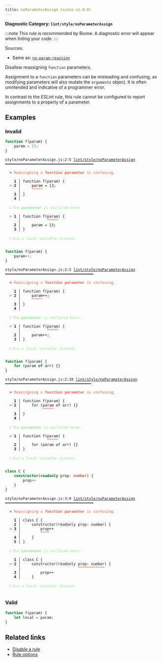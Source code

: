 ```yaml
---
title: noParameterAssign (since v1.0.0)
---
```


**Diagnostic Category: `lint/style/noParameterAssign`**

:::note
This rule is recommended by Biome. A diagnostic error will appear when linting your code.
:::

Sources: 
- Same as: <a href="https://eslint.org/docs/latest/rules/no-param-reassign" target="_blank"><code>no-param-reassign</code></a>

Disallow reassigning `function` parameters.

Assignment to a `function` parameters can be misleading and confusing,
as modifying parameters will also mutate the `arguments` object.
It is often unintended and indicative of a programmer error.

In contrast to the _ESLint_ rule, this rule cannot be configured to report
assignments to a property of a parameter.

## Examples

### Invalid

```jsx
function f(param) {
    param = 13;
}
```

<pre class="language-text"><code class="language-text">style/noParameterAssign.js:2:5 <a href="https://biomejs.dev/linter/rules/no-parameter-assign">lint/style/noParameterAssign</a> ━━━━━━━━━━━━━━━━━━━━━━━━━━━━━━━━━━━━━━━━

<strong><span style="color: Tomato;">  </span></strong><strong><span style="color: Tomato;">✖</span></strong> <span style="color: Tomato;">Reassigning a </span><span style="color: Tomato;"><strong>function parameter</strong></span><span style="color: Tomato;"> is confusing.</span>
  
    <strong>1 │ </strong>function f(param) {
<strong><span style="color: Tomato;">  </span></strong><strong><span style="color: Tomato;">&gt;</span></strong> <strong>2 │ </strong>    param = 13;
   <strong>   │ </strong>    <strong><span style="color: Tomato;">^</span></strong><strong><span style="color: Tomato;">^</span></strong><strong><span style="color: Tomato;">^</span></strong><strong><span style="color: Tomato;">^</span></strong><strong><span style="color: Tomato;">^</span></strong>
    <strong>3 │ </strong>}
    <strong>4 │ </strong>
  
<strong><span style="color: lightgreen;">  </span></strong><strong><span style="color: lightgreen;">ℹ</span></strong> <span style="color: lightgreen;">The </span><span style="color: lightgreen;"><strong>parameter</strong></span><span style="color: lightgreen;"> is declared here:</span>
  
<strong><span style="color: Tomato;">  </span></strong><strong><span style="color: Tomato;">&gt;</span></strong> <strong>1 │ </strong>function f(param) {
   <strong>   │ </strong>           <strong><span style="color: Tomato;">^</span></strong><strong><span style="color: Tomato;">^</span></strong><strong><span style="color: Tomato;">^</span></strong><strong><span style="color: Tomato;">^</span></strong><strong><span style="color: Tomato;">^</span></strong>
    <strong>2 │ </strong>    param = 13;
    <strong>3 │ </strong>}
  
<strong><span style="color: lightgreen;">  </span></strong><strong><span style="color: lightgreen;">ℹ</span></strong> <span style="color: lightgreen;">Use a local variable instead.</span>
  
</code></pre>

```jsx
function f(param) {
    param++;
}
```

<pre class="language-text"><code class="language-text">style/noParameterAssign.js:2:5 <a href="https://biomejs.dev/linter/rules/no-parameter-assign">lint/style/noParameterAssign</a> ━━━━━━━━━━━━━━━━━━━━━━━━━━━━━━━━━━━━━━━━

<strong><span style="color: Tomato;">  </span></strong><strong><span style="color: Tomato;">✖</span></strong> <span style="color: Tomato;">Reassigning a </span><span style="color: Tomato;"><strong>function parameter</strong></span><span style="color: Tomato;"> is confusing.</span>
  
    <strong>1 │ </strong>function f(param) {
<strong><span style="color: Tomato;">  </span></strong><strong><span style="color: Tomato;">&gt;</span></strong> <strong>2 │ </strong>    param++;
   <strong>   │ </strong>    <strong><span style="color: Tomato;">^</span></strong><strong><span style="color: Tomato;">^</span></strong><strong><span style="color: Tomato;">^</span></strong><strong><span style="color: Tomato;">^</span></strong><strong><span style="color: Tomato;">^</span></strong>
    <strong>3 │ </strong>}
    <strong>4 │ </strong>
  
<strong><span style="color: lightgreen;">  </span></strong><strong><span style="color: lightgreen;">ℹ</span></strong> <span style="color: lightgreen;">The </span><span style="color: lightgreen;"><strong>parameter</strong></span><span style="color: lightgreen;"> is declared here:</span>
  
<strong><span style="color: Tomato;">  </span></strong><strong><span style="color: Tomato;">&gt;</span></strong> <strong>1 │ </strong>function f(param) {
   <strong>   │ </strong>           <strong><span style="color: Tomato;">^</span></strong><strong><span style="color: Tomato;">^</span></strong><strong><span style="color: Tomato;">^</span></strong><strong><span style="color: Tomato;">^</span></strong><strong><span style="color: Tomato;">^</span></strong>
    <strong>2 │ </strong>    param++;
    <strong>3 │ </strong>}
  
<strong><span style="color: lightgreen;">  </span></strong><strong><span style="color: lightgreen;">ℹ</span></strong> <span style="color: lightgreen;">Use a local variable instead.</span>
  
</code></pre>

```jsx
function f(param) {
    for (param of arr) {}
}
```

<pre class="language-text"><code class="language-text">style/noParameterAssign.js:2:10 <a href="https://biomejs.dev/linter/rules/no-parameter-assign">lint/style/noParameterAssign</a> ━━━━━━━━━━━━━━━━━━━━━━━━━━━━━━━━━━━━━━━

<strong><span style="color: Tomato;">  </span></strong><strong><span style="color: Tomato;">✖</span></strong> <span style="color: Tomato;">Reassigning a </span><span style="color: Tomato;"><strong>function parameter</strong></span><span style="color: Tomato;"> is confusing.</span>
  
    <strong>1 │ </strong>function f(param) {
<strong><span style="color: Tomato;">  </span></strong><strong><span style="color: Tomato;">&gt;</span></strong> <strong>2 │ </strong>    for (param of arr) {}
   <strong>   │ </strong>         <strong><span style="color: Tomato;">^</span></strong><strong><span style="color: Tomato;">^</span></strong><strong><span style="color: Tomato;">^</span></strong><strong><span style="color: Tomato;">^</span></strong><strong><span style="color: Tomato;">^</span></strong>
    <strong>3 │ </strong>}
    <strong>4 │ </strong>
  
<strong><span style="color: lightgreen;">  </span></strong><strong><span style="color: lightgreen;">ℹ</span></strong> <span style="color: lightgreen;">The </span><span style="color: lightgreen;"><strong>parameter</strong></span><span style="color: lightgreen;"> is declared here:</span>
  
<strong><span style="color: Tomato;">  </span></strong><strong><span style="color: Tomato;">&gt;</span></strong> <strong>1 │ </strong>function f(param) {
   <strong>   │ </strong>           <strong><span style="color: Tomato;">^</span></strong><strong><span style="color: Tomato;">^</span></strong><strong><span style="color: Tomato;">^</span></strong><strong><span style="color: Tomato;">^</span></strong><strong><span style="color: Tomato;">^</span></strong>
    <strong>2 │ </strong>    for (param of arr) {}
    <strong>3 │ </strong>}
  
<strong><span style="color: lightgreen;">  </span></strong><strong><span style="color: lightgreen;">ℹ</span></strong> <span style="color: lightgreen;">Use a local variable instead.</span>
  
</code></pre>

```ts
class C {
    constructor(readonly prop: number) {
        prop++
    }
}
```

<pre class="language-text"><code class="language-text">style/noParameterAssign.js:3:9 <a href="https://biomejs.dev/linter/rules/no-parameter-assign">lint/style/noParameterAssign</a> ━━━━━━━━━━━━━━━━━━━━━━━━━━━━━━━━━━━━━━━━

<strong><span style="color: Tomato;">  </span></strong><strong><span style="color: Tomato;">✖</span></strong> <span style="color: Tomato;">Reassigning a </span><span style="color: Tomato;"><strong>function parameter</strong></span><span style="color: Tomato;"> is confusing.</span>
  
    <strong>1 │ </strong>class C {
    <strong>2 │ </strong>    constructor(readonly prop: number) {
<strong><span style="color: Tomato;">  </span></strong><strong><span style="color: Tomato;">&gt;</span></strong> <strong>3 │ </strong>        prop++
   <strong>   │ </strong>        <strong><span style="color: Tomato;">^</span></strong><strong><span style="color: Tomato;">^</span></strong><strong><span style="color: Tomato;">^</span></strong><strong><span style="color: Tomato;">^</span></strong>
    <strong>4 │ </strong>    }
    <strong>5 │ </strong>}
  
<strong><span style="color: lightgreen;">  </span></strong><strong><span style="color: lightgreen;">ℹ</span></strong> <span style="color: lightgreen;">The </span><span style="color: lightgreen;"><strong>parameter</strong></span><span style="color: lightgreen;"> is declared here:</span>
  
    <strong>1 │ </strong>class C {
<strong><span style="color: Tomato;">  </span></strong><strong><span style="color: Tomato;">&gt;</span></strong> <strong>2 │ </strong>    constructor(readonly prop: number) {
   <strong>   │ </strong>                         <strong><span style="color: Tomato;">^</span></strong><strong><span style="color: Tomato;">^</span></strong><strong><span style="color: Tomato;">^</span></strong><strong><span style="color: Tomato;">^</span></strong><strong><span style="color: Tomato;">^</span></strong><strong><span style="color: Tomato;">^</span></strong><strong><span style="color: Tomato;">^</span></strong><strong><span style="color: Tomato;">^</span></strong><strong><span style="color: Tomato;">^</span></strong><strong><span style="color: Tomato;">^</span></strong><strong><span style="color: Tomato;">^</span></strong><strong><span style="color: Tomato;">^</span></strong>
    <strong>3 │ </strong>        prop++
    <strong>4 │ </strong>    }
  
<strong><span style="color: lightgreen;">  </span></strong><strong><span style="color: lightgreen;">ℹ</span></strong> <span style="color: lightgreen;">Use a local variable instead.</span>
  
</code></pre>

### Valid

```jsx
function f(param) {
    let local = param;
}
```

## Related links

- [Disable a rule](/linter/#disable-a-lint-rule)
- [Rule options](/linter/#rule-options)
